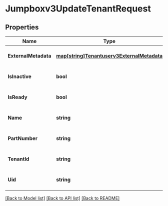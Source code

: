 # Jumpboxv3UpdateTenantRequest

## Properties
Name | Type | Description | Notes
------------ | ------------- | ------------- | -------------
**ExternalMetadata** | [**map[string]Tenantuserv3ExternalMetadata**](tenantuserv3ExternalMetadata.md) | External metadata. | [optional] [default to null]
**IsInactive** | **bool** | Is inactive. | [optional] [default to null]
**IsReady** | **bool** | Is ready. | [optional] [default to null]
**Name** | **string** | Name. | [optional] [default to null]
**PartNumber** | **string** | Part number. | [optional] [default to null]
**TenantId** | **string** | Tenant id. | [optional] [default to null]
**Uid** | **string** | Email. | [optional] [default to null]

[[Back to Model list]](../README.md#documentation-for-models) [[Back to API list]](../README.md#documentation-for-api-endpoints) [[Back to README]](../README.md)

